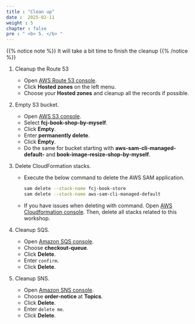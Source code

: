 ```yaml
---
title : "Clean up"
date :  2025-02-11
weight : 5
chapter : false
pre : " <b> 5. </b> "
---
```


{{% notice note %}}
It will take a bit time to finish the cleanup
{{% /notice %}}

1. Cleanup the Route 53
    - Open [AWS Route 53 console](https://us-east-1.console.aws.amazon.com/route53/v2/home?region=us-east-1).
    - Click **Hosted zones** on the left menu.
    - Choose your **Hosted zones** and cleanup all the records if possible.

2. Empty S3 bucket.
    - Open [AWS S3 console](https://s3.console.aws.amazon.com/s3/buckets?region=us-east-1).
    - Select **fcj-book-shop-by-myself**.
    - Click **Empty**.
    - Enter **permanently delete**.
    - Click **Empty**.
    - Do the same for bucket starting with **aws-sam-cli-managed-default-** and **book-image-resize-shop-by-myself**.

3. Delete CloudFormation stacks.
    - Execute the below command to delete the AWS SAM application.

      ```bash
      sam delete --stack-name fcj-book-store
      sam delete --stack-name aws-sam-cli-managed-default
      ```

    - If you have issues when deleting with command. Open [AWS Cloudformation console](https://us-east-1.console.aws.amazon.com/cloudformation/home?region=us-east-1#/getting-started). Then, delete all stacks related to this workshop.

4. Cleanup SQS.
    - Open [Amazon SQS console](https://us-east-1.console.aws.amazon.com/sqs/v2/home?region=us-east-1#/homepage).
    - Choose **checkout-queue**.
    - Click **Delete**.
    - Enter `confirm`.
    - Click **Delete**.

5. Cleanup SNS.
    - Open [Amazon SNS console](https://us-east-1.console.aws.amazon.com/sns/v3/home?region=us-east-1#/dashboard).
    - Choose **order-notice** at **Topics**.
    - Click **Delete**.
    - Enter `delete me`.
    - Click **Delete**.
